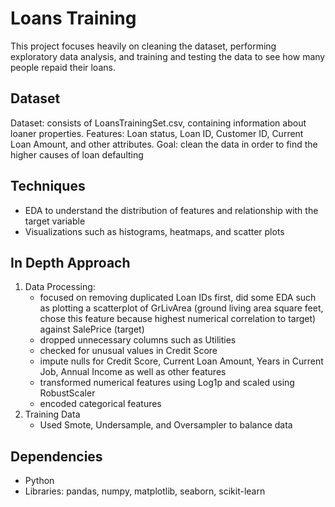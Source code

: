 # Loans Training
This project focuses heavily on cleaning the dataset, performing exploratory data analysis, and training and testing the data to see how many people repaid their loans.

## Dataset
Dataset: consists of LoansTrainingSet.csv, containing information about loaner properties. 
Features: Loan status, Loan ID, Customer ID, Current Loan Amount, and other attributes. 
Goal: clean the data in order to find the higher causes of loan defaulting

## Techniques
- EDA to understand the distribution of features and relationship with the target variable
- Visualizations such as histograms, heatmaps, and scatter plots

## In Depth Approach
1) Data Processing:
    - focused on removing duplicated Loan IDs first, did some EDA such as plotting a scatterplot of GrLivArea (ground living area square feet, chose this feature because highest numerical correlation to target) against SalePrice (target)
    - dropped unnecessary columns such as Utilities
    - checked for unusual values in Credit Score
    - impute nulls for Credit Score, Current Loan Amount, Years in Current Job, Annual Income as well as other features
    - transformed numerical features using Log1p and scaled using RobustScaler
    - encoded categorical features
2) Training Data
    - Used Smote, Undersample, and Oversampler to balance data


## Dependencies
- Python
- Libraries: pandas, numpy, matplotlib, seaborn, scikit-learn
